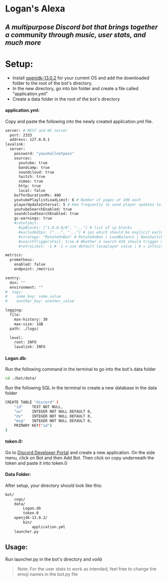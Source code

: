 # Logan's Alexa

## _A multipurpose Discord bot that brings together a community through music, user stats, and much more_

# Setup:
- Install [openjdk-13.0.2] for your current OS and add the downloaded folder to the root of the bot's directory.
- In the new directory, go into bin folder and create a file called "application.yml"
- Create a data folder in the root of the bot's directory

#### application.yml:

Copy and paste the following into the newly created application.yml file.

```sh
server: # REST and WS server
  port: 2333
  address: 127.0.0.1
lavalink:
  server:
    password: "youshallnotpass"
    sources:
      youtube: true
      bandcamp: true
      soundcloud: true
      twitch: true
      vimeo: true
      http: true
      local: false
    bufferDurationMs: 400
    youtubePlaylistLoadLimit: 6 # Number of pages at 100 each
    playerUpdateInterval: 5 # How frequently to send player updates to clients, in seconds
    youtubeSearchEnabled: true
    soundcloudSearchEnabled: true
    gc-warnings: true
    #ratelimit:
      #ipBlocks: ["1.0.0.0/8", "..."] # list of ip blocks
      #excludedIps: ["...", "..."] # ips which should be explicit excluded from usage by lavalink
      #strategy: "RotateOnBan" # RotateOnBan | LoadBalance | NanoSwitch | RotatingNanoSwitch
      #searchTriggersFail: true # Whether a search 429 should trigger marking the ip as failing
      #retryLimit: -1 # -1 = use default lavaplayer value | 0 = infinity | >0 = retry will happen this numbers times

metrics:
  prometheus:
    enabled: false
    endpoint: /metrics

sentry:
  dsn: ""
  environment: ""
#  tags:
#    some_key: some_value
#    another_key: another_value

logging:
  file:
    max-history: 30
    max-size: 1GB
  path: ./logs/

  level:
    root: INFO
    lavalink: INFO
```

#### Logan.db:
Run the following command in the terminal to go into the bot's data folder

```sh
cd ./bot/data/
```
Run the following SQL in the terminal to create a new database in the data folder
```sh
CREATE TABLE "discord" (
	"id"	TEXT NOT NULL,
	"uv"	INTEGER NOT NULL DEFAULT 0,
	"dv"	INTEGER NOT NULL DEFAULT 0,
	"msg"	INTEGER NOT NULL DEFAULT 0,
	PRIMARY KEY("id")
)
```

#### token.0:
Go to [Discord Developer Portal] and create a new application. On the side menu, click on Bot and then Add Bot. Then click on copy underneath the token and paste it into token.0

#### Data Folder:

After setup, your directory should look like this:

```sh
bot/
    cogs/
    data/
        Logan.db
        token.0
    openjdk-13.0.2/
        bin/
            application.yml
    launcher.py
```

## Usage:
Run launcher.py in the bot's directory and _voilà_

> Note: For the user stats to work as intended, feel free to change the emoji names in the bot.py file

[openjdk-13.0.2]: https://openjdk.java.net/install/
[Discord Developer Portal]: https://discord.com/developers/applications
